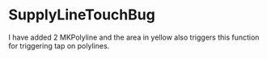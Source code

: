 # SupplyLineTouchBug
I have added 2 MKPolyline and the area in yellow also triggers this function for triggering tap on polylines.
